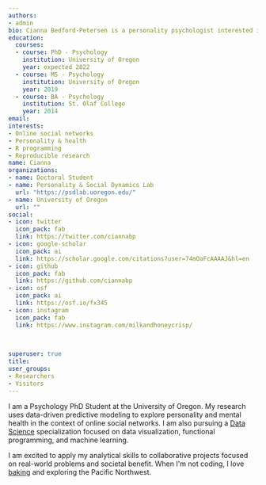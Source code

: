 ```yaml
---
authors: 
- admin
bio: Cianna Bedford-Petersen is a personality psychologist interested in online social networks, data visualization, and open science
education:
  courses:
  - course: PhD - Psychology 
    institution: University of Oregon
    year: expected 2022
  - course: MS - Psychology
    institution: University of Oregon
    year: 2019
  - course: BA - Psychology
    institution: St. Olaf College
    year: 2014
email: 
interests:
- Online social networks
- Personality & health
- R programming
- Reproducible research
name: Cianna
organizations: 
- name: Doctoral Student
- name: Personality & Social Dynamics Lab
  url: "https://psdlab.uoregon.edu/"
- name: University of Oregon
  url: ""
social:
- icon: twitter
  icon_pack: fab
  link: https://twitter.com/ciannabp
- icon: google-scholar
  icon_pack: ai
  link: https://scholar.google.com/citations?user=74mOaFcAAAAJ&hl=en
- icon: github
  icon_pack: fab
  link: https://github.com/ciannabp
- icon: osf
  icon_pack: ai
  link: https://osf.io/fx345
- icon: instagram
  icon_pack: fab
  link: https://www.instagram.com/milkandhoneycrisp/

  
  
superuser: true
title: 
user_groups:
- Researchers
- Visitors
---
```


I am a Psychology PhD Student at the University of Oregon. My research uses data-driven predictive modeling to explore personality and mental health in the context of online social networks. I am also pursuing a [Data Science](https://github.com/uo-datasci-specialization) specialization focused on data visualization, functional programming, and machine learning.

I am excited to apply my analytical skills to collaborative projects focused on real-world problems and societal benefit. When I'm not coding, I love [baking](https://www.instagram.com/milkandhoneycrisp/) and exploring the Pacific Northwest. 